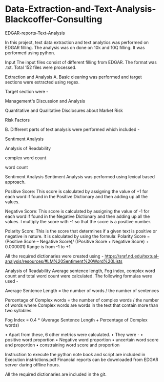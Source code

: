 # Data-Extraction-and-Text-Analysis-Blackcoffer-Consulting
EDGAR-reports-Text-Analysis


In this project, text data extraction and text analytics was performed on EDGAR filling. The analysis was on done on 10k and 10Q filling. It was performed using python.

Input
The input files consist of different filling from EDGAR. The format was .txt. Total 152 files were processed.

Extraction and Analysis
A. Basic cleaning was performed and target sections were extracted using regex.

Target section were -

Management's Discussion and Analysis

Quantitative and Qualitative Disclosures about Market Risk

Risk Factors

B. Different parts of text analysis were performed which included -

Sentiment Analysis

Analysis of Readability

complex word count

word count

Sentiment Analysis
Sentiment Analysis was performed using lexical based approach.

Positive Score: This score is calculated by assigning the value of +1 for each word if found in the Positive Dictionary and then adding up all the values.

Negative Score: This score is calculated by assigning the value of -1 for each word if found in the Negative Dictionary and then adding up all the values. I multiply the score with -1 so that the score is a positive number.

Polarity Score: This is the score that determines if a given text is positive or negative in nature. It is calculated by using the formula: Polarity Score = (Positive Score – Negative Score)/ ((Positive Score + Negative Score) + 0.000001) Range is from -1 to +1

All the required dictionaries were created using - https://sraf.nd.edu/textual-analysis/resources/#LM%20Sentiment%20Word%20Lists

Analysis of Readability
Average sentence length, Fog index, complex word count and total word count were calculated. The following formulas were used -

Average Sentence Length = the number of words / the number of sentences

Percentage of Complex words = the number of complex words / the number of words where Complex words are words in the text that contain more than two syllables.

Fog Index = 0.4 * (Average Sentence Length + Percentage of Complex words)

• Apart from these, 6 other metrics were calculated. • They were - • positive word proportion • Negative word proportion • uncertain word score and proportion • constraining word score and proportion

Instruction to execute the python note book and script are included in Execution instrictions.pdf Financial reports can be downloaded from EDGAR server during offline hours.

All the required dictionaries are included in the git.
